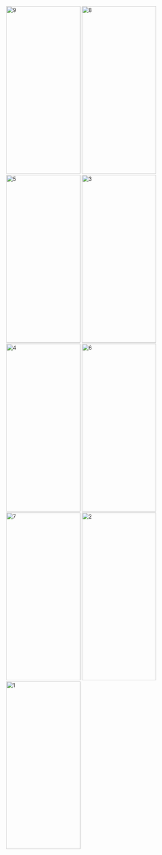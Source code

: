 
<img src="https://github.com/Harshvasoya2737/weather_app/assets/148517061/8de19f69-88ee-4716-b678-86a89b73e7c0" alt="9" style="width: 200px; height: 450px;">
<img src="https://github.com/Harshvasoya2737/weather_app/assets/148517061/b2a135a0-a931-4ef8-acd6-6d49177a0237" alt="8" style="width: 200px; height: 450px;">
<img src="https://github.com/Harshvasoya2737/weather_app/assets/148517061/78b1ff66-2bd7-4803-bf59-9ab93551088f" alt="5" style="width: 200px; height: 450px;">
<img src="https://github.com/Harshvasoya2737/weather_app/assets/148517061/10a77ba3-b092-4e83-b42f-2f0bedeb8260" alt="3" style="width: 200px; height: 450px;">
<img src="https://github.com/Harshvasoya2737/weather_app/assets/148517061/eca2ad52-8729-46dd-9c23-779eaf1226b9" alt="4" style="width: 200px; height: 450px;">
<img src="https://github.com/Harshvasoya2737/weather_app/assets/148517061/4b4ade60-f55d-42d7-8302-d117d20fd229" alt="6" style="width: 200px; height: 450px;">
<img src="https://github.com/Harshvasoya2737/weather_app/assets/148517061/7324415e-e7f0-4660-ab15-80c144f4e5e1" alt="7" style="width: 200px; height: 450px;">
<img src="https://github.com/Harshvasoya2737/weather_app/assets/148517061/2f47bea5-762b-44ce-8c90-35ab99a63a2c" alt="2" style="width: 200px; height: 450px;">
<img src="https://github.com/Harshvasoya2737/weather_app/assets/148517061/8d3c87fc-93e9-413c-94f1-5a286d5c307b" alt="1" style="width: 200px; height: 450px;">







